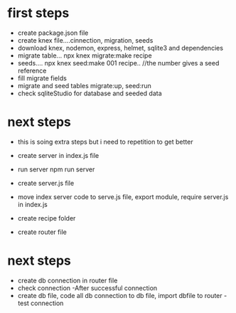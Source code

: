 # first steps
- create package.json file
- create knex file....cinnection, migration, seeds
- download knex, nodemon, express, helmet, sqlite3 and dependencies
- migrate table... npx knex migrate:make recipe
- seeds.... npx knex seed:make 001 recipe.. //the number gives a seed reference
- fill migrate fields
- migrate and seed tables migrate:up, seed:run
- check sqliteStudio for database and seeded data


# next steps
- this is soing extra steps but i need to repetition to get better

- create server in index.js file
- run server npm run server
- create server.js file
- move index server code to serve.js file, export module, require server.js in index.js
- create recipe folder
- create router file

# next steps
- create db connection in router file
- check connection
-After successful connection
- create db file, code all db connection to db file, import dbfile to router
-test connection